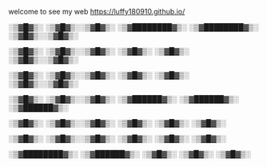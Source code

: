 welcome to see my web
https://luffy180910.github.io/

░▒▓█▓▒░        ░▒▓█▓▒░░▒▓█▓▒░ ░▒▓████████▓▒░ ░▒▓████████▓▒░ ░▒▓█▓▒░░▒▓█▓▒░ 

░▒▓█▓▒░        ░▒▓█▓▒░░▒▓█▓▒░ ░▒▓█▓▒░        ░▒▓█▓▒░        ░▒▓█▓▒░░▒▓█▓▒░ 

░▒▓█▓▒░        ░▒▓█▓▒░░▒▓█▓▒░ ░▒▓█▓▒░        ░▒▓█▓▒░        ░▒▓█▓▒░░▒▓█▓▒░ 

░▒▓█▓▒░        ░▒▓█▓▒░░▒▓█▓▒░ ░▒▓██████▓▒░   ░▒▓██████▓▒░    ░▒▓██████▓▒░  

░▒▓█▓▒░        ░▒▓█▓▒░░▒▓█▓▒░ ░▒▓█▓▒░        ░▒▓█▓▒░           ░▒▓█▓▒░     

░▒▓█▓▒░        ░▒▓█▓▒░░▒▓█▓▒░ ░▒▓█▓▒░        ░▒▓█▓▒░           ░▒▓█▓▒░     

░▒▓████████▓▒░  ░▒▓██████▓▒░  ░▒▓█▓▒░        ░▒▓█▓▒░           ░▒▓█▓▒░     
